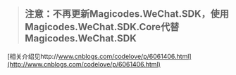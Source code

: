 > ## 注意：不再更新Magicodes.WeChat.SDK，使用Magicodes.WeChat.SDK.Core代替Magicodes.WeChat.SDK

[相关介绍见http://www.cnblogs.com/codelove/p/6061406.html](http://www.cnblogs.com/codelove/p/6061406.html)
